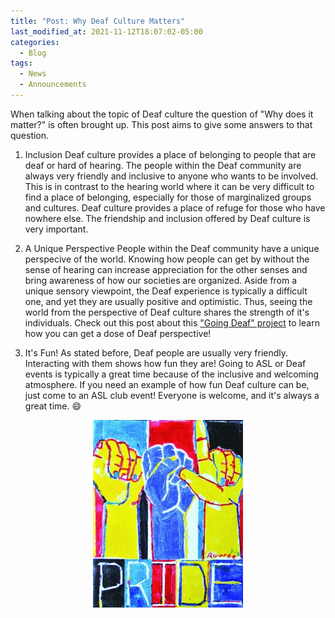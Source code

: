 ```yaml
---
title: "Post: Why Deaf Culture Matters"
last_modified_at: 2021-11-12T18:07:02-05:00
categories:
  - Blog
tags:
  - News
  - Announcements
---
```


When talking about the topic of Deaf culture the question of "Why does it matter?" is often brought up. This post aims to give some answers to that question.
1. Inclusion
Deaf culture provides a place of belonging to people that are deaf or hard of hearing. The people within the Deaf community are always very friendly and inclusive to anyone who wants to be involved.
This is in contrast to the hearing world where it can be very difficult to find a place of belonging, especially for those of marginalized groups and cultures. Deaf culture provides a place of refuge for those who have nowhere else.
The friendship and inclusion offered by Deaf culture is very important.

2. A Unique Perspective
People within the Deaf community have a unique perspecive of the world. Knowing how people can get by without the sense of hearing can increase appreciation for the other senses and bring awareness of how our societies are organized.
Aside from a unique sensory viewpoint, the Deaf experience is typically a difficult one, and yet they are usually positive and optimistic. Thus, seeing the world from the perspective of Deaf culture shares the strength of it's individuals.
Check out this post about this ["Going Deaf" project](https://bamboo72.github.io/ENGL-2010-Mock-ASL-Website/blog/GoingDeafProject/) to learn how you can get a dose of Deaf perspective!

3. It's Fun!
As stated before, Deaf people are usually very friendly. Interacting with them shows how fun they are! Going to ASL or Deaf events is typically a great time because of the inclusive and welcoming atmosphere.
If you need an example of how fun Deaf culture can be, just come to an ASL club event! Everyone is welcome, and it's always a great time. 😄

<p align="center">
  <img width="240" height="300" src="https://github.com/Bamboo72/ENGL-2010-Mock-ASL-Website/blob/main/assets/images/ASLPRIDE.jpeg"?raw=true>
</p>
